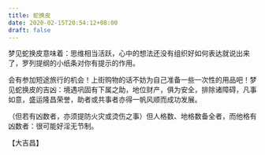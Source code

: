 ```yaml
---
title: 蛇换皮
date: 2020-02-15T20:54:12+08:00
draft: false
---
```


梦见蛇换皮意味着：思维相当活跃，心中的想法还没有组织好如何表达就说出来了，罗列提纲的小纸条对你有提示的作用。

会有参加短途旅行的机会！上街购物的话不妨为自己准备一些一次性的用品吧！梦见蛇换皮的吉凶：境遇巩固有下属之助，地位财产，俱为安全，排除诸障碍，凡事如意，盛运隆昌荣誉，助者或共事者亦得一帆风顺而成功发展。

（但若有凶数者，亦须提防火灾或烫伤之事）但人格数、地格数备全者，而他格有凶数者：很可能好淫无节制。

【大吉昌】